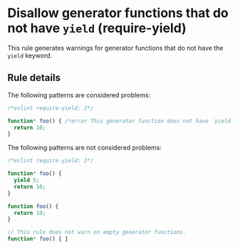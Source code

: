 # Disallow generator functions that do not have `yield` (require-yield)

This rule generates warnings for generator functions that do not have the `yield` keyword.

## Rule details

The following patterns are considered problems:

```js
/*eslint require-yield: 2*/

function* foo() { /*error This generator function does not have `yield`.*/
  return 10;
}
```

The following patterns are not considered problems:

```js
/*eslint require-yield: 2*/

function* foo() {
  yield 5;
  return 10;
}

function foo() {
  return 10;
}

// This rule does not warn on empty generator functions.
function* foo() { }
```
